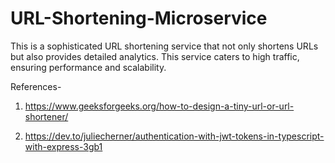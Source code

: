 # URL-Shortening-Microservice

This is a sophisticated URL shortening service that not only shortens URLs but also provides detailed analytics. This service caters to high traffic, ensuring performance and scalability.

References-

1. https://www.geeksforgeeks.org/how-to-design-a-tiny-url-or-url-shortener/

2. https://dev.to/juliecherner/authentication-with-jwt-tokens-in-typescript-with-express-3gb1
